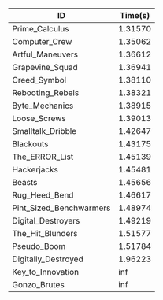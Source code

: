 |ID|Time(s)|
|-|-|
|Prime_Calculus|1.31570|
|Computer_Crew|1.35062|
|Artful_Maneuvers|1.36612|
|Grapevine_Squad|1.36941|
|Creed_Symbol|1.38110|
|Rebooting_Rebels|1.38321|
|Byte_Mechanics|1.38915|
|Loose_Screws|1.39013|
|Smalltalk_Dribble|1.42647|
|Blackouts|1.43175|
|The_ERROR_List|1.45139|
|Hackerjacks|1.45481|
|Beasts|1.45656|
|Rug_Heed_Bend|1.46617|
|Pint_Sized_Benchwarmers|1.48974|
|Digital_Destroyers|1.49219|
|The_Hit_Blunders|1.51577|
|Pseudo_Boom|1.51784|
|Digitally_Destroyed|1.96223|
|Key_to_Innovation|inf|
|Gonzo_Brutes|inf|
